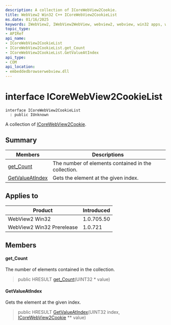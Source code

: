 ```yaml
---
description: A collection of ICoreWebView2Cookie.
title: WebView2 Win32 C++ ICoreWebView2CookieList
ms.date: 01/16/2025
keywords: IWebView2, IWebView2WebView, webview2, webview, win32 apps, win32, edge, ICoreWebView2, ICoreWebView2Controller, browser control, edge html, ICoreWebView2CookieList
topic_type: 
- APIRef
api_name:
- ICoreWebView2CookieList
- ICoreWebView2CookieList.get_Count
- ICoreWebView2CookieList.GetValueAtIndex
api_type:
- COM
api_location:
- embeddedbrowserwebview.dll
---
```


# interface ICoreWebView2CookieList

```
interface ICoreWebView2CookieList
  : public IUnknown
```

A collection of [ICoreWebView2Cookie](icorewebview2cookie.md#icorewebview2cookie).

## Summary

 Members                        | Descriptions
--------------------------------|---------------------------------------------
[get_Count](#get_count) | The number of elements contained in the collection.
[GetValueAtIndex](#getvalueatindex) | Gets the element at the given index.

## Applies to

Product                         | Introduced
--------------------------------|---------------------------------------------
WebView2 Win32            |    1.0.705.50
WebView2 Win32 Prerelease |    1.0.721

## Members

#### get_Count

The number of elements contained in the collection.

> public HRESULT [get_Count](#get_count)(UINT32 * value)

#### GetValueAtIndex

Gets the element at the given index.

> public HRESULT [GetValueAtIndex](#getvalueatindex)(UINT32 index, [ICoreWebView2Cookie](icorewebview2cookie.md#icorewebview2cookie) ** value)

